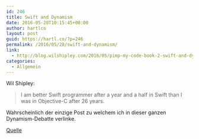 ```yaml
---
id: 246
title: Swift and Dynamism
date: 2016-05-28T10:15:45+00:00
author: hartlco
layout: post
guid: https://hartl.co/?p=246
permalink: /2016/05/28/swift-and-dynamism/
link:
  - http://blog.wilshipley.com/2016/05/pimp-my-code-book-2-swift-and-dynamism.html?m=1
categories:
  - Allgemein
---
```

Wil Shipley:

> I am better Swift programmer after a year and a half in Swift than I was in Objective-C after 26 years. 

Wahrscheinlich der einzige Post zu welchem ich in dieser ganzen Dynamism-Debatte verlinke.

[Quelle](http://blog.wilshipley.com/2016/05/pimp-my-code-book-2-swift-and-dynamism.html?m=1)